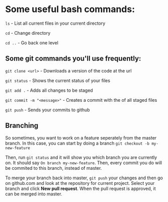 # Some useful bash commands:

`ls` - List all current files in your current directory

`cd` - Change directory

`cd ..` - Go back one level

## Some git commands you'll use frequently:

`git clone <url>` - Downloads a version of the code at the url

`git status` - Shows the current status of your files

`git add .` - Adds all changes to be staged

`git commit -m "<message>"` - Creates a commit with the <message> of all staged files

`git push` - Sends your commits to github

## Branching

So sometimes, you want to work on a feature seperately from the master branch. In this case, you can start by doing a branch `git checkout -b my-new-feature`

Then, run `git status` and it will show you which branch you are currently on. It should say `On branch my-new-feature`.
Then, every commit you do will be commited to this branch, instead of master.

To merge your branch back into master, `git push` your changes and then go on github.com and look at the repository for current project. Select your branch and click __New pull request__. When the pull request is approved, it can be merged into master.
